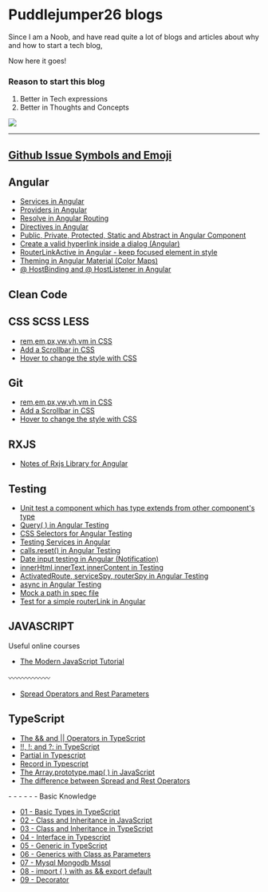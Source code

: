 # Puddlejumper26 blogs

Since I am a Noob, and have read quite a lot of blogs and articles about why and how to start a tech blog, 

Now here it goes!

### Reason to start this blog
1. Better in Tech expressions
2. Better in Thoughts and Concepts

<img src="https://user-images.githubusercontent.com/40550117/67723247-ba48d480-f9db-11e9-8d22-75fbb442a24a.jpg">

********************************************************************************

## <a href="https://github.com/puddlejumper26/blogs/issues/46">Github Issue Symbols and Emoji</a>

## Angular


- [Services in Angular](https://github.com/puddlejumper26/blogs/issues/13)
- [Providers in Angular](https://github.com/puddlejumper26/blogs/issues/14)
- [Resolve in Angular Routing](https://github.com/puddlejumper26/blogs/issues/16)
- [Directives in Angular](https://github.com/puddlejumper26/blogs/issues/48)
- [Public, Private, Protected, Static and Abstract in Angular Component](https://github.com/puddlejumper26/blogs/issues/7)
- [Create a valid hyperlink inside a dialog (Angular)](https://github.com/puddlejumper26/blogs/issues/30)
- [RouterLinkActive in Angular - keep focused element in style](https://github.com/puddlejumper26/blogs/issues/42)
- [Theming in Angular Material (Color Maps)](https://github.com/puddlejumper26/blogs/issues/47)
- [ @ HostBinding and @ HostListener in Angular](https://github.com/puddlejumper26/blogs/issues/10)



## Clean Code


## CSS SCSS LESS

<ul>
  <li><a href="https://github.com/puddlejumper26/blogs/issues/26">rem,em,px,vw,vh,vm in CSS</a></li>
  <li><a href="https://github.com/puddlejumper26/blogs/issues/28">Add a Scrollbar in CSS</a></li>
  <li><a href="https://github.com/puddlejumper26/blogs/issues/32">Hover to change the style with CSS</a></li>
</ul>


## Git

*   [rem,em,px,vw,vh,vm in CSS](https://github.com/puddlejumper26/blogs/issues/26)
*   [Add a Scrollbar in CSS](https://github.com/puddlejumper26/blogs/issues/28)
*   [Hover to change the style with CSS](https://github.com/puddlejumper26/blogs/issues/32)

## RXJS

<ul>
  <li><a href="https://github.com/puddlejumper26/blogs/issues/12">Notes of Rxjs Library for Angular</a></li>
</ul>


## Testing

<ul>
  <li><a href="https://github.com/puddlejumper26/blogs/issues/3" target="_blank">Unit test a component which has type extends from other component's type</li>
  <li><a href="https://github.com/puddlejumper26/blogs/issues/11">Query( ) in Angular Testing</a></li>
  <li><a href="https://github.com/puddlejumper26/blogs/issues/4" target="_blank">CSS Selectors for Angular Testing</li>
  <li><a href="https://github.com/puddlejumper26/blogs/issues/15">Testing Services in Angular</a></li>
<li><a href="https://github.com/puddlejumper26/blogs/issues/22">calls.reset() in Angular Testing</a></li>
  <li><a href="https://github.com/puddlejumper26/blogs/issues/31">Date input testing in Angular (Notification)</a></li>
  <li><a href="https://github.com/puddlejumper26/blogs/issues/34">innerHtml,innerText,innerContent in Testing</a></li>
  <li><a href="https://github.com/puddlejumper26/blogs/issues/35">ActivatedRoute, serviceSpy, routerSpy in Angular Testing</a></li>
  <li><a href="https://github.com/puddlejumper26/blogs/issues/39">async in Angular Testing</a></li>
  <li><a href="https://github.com/puddlejumper26/blogs/issues/45">Mock a path in spec file</a></li>
  <li><a href="https://github.com/puddlejumper26/blogs/issues/51">Test for a simple routerLink in Angular</a>
</ul>

## JAVASCRIPT

Useful online courses
- <a href="https://javascript.info/">The Modern JavaScript Tutorial</a>


:wavy_dash::wavy_dash::wavy_dash::wavy_dash::wavy_dash::wavy_dash:

<ul>
  <li><a href="https://github.com/puddlejumper26/blogs/issues/38">Spread Operators and Rest Parameters</a></li>
  
</ul>

## TypeScript

<ul>
  <li><a href="https://github.com/puddlejumper26/blogs/issues/1" target="_blank">The && and || Operators in TypeScript </li>
  <li><a href="https://github.com/puddlejumper26/blogs/issues/8">!!, !: and ?: in TypeScript</a></li>
  <li><a href="https://github.com/puddlejumper26/blogs/issues/17">Partial in Typescript</a></li>
  <li><a href="https://github.com/puddlejumper26/blogs/issues/18">Record in Typescript</a></li>
  <li><a href="https://github.com/puddlejumper26/blogs/issues/2" target="_blank">The Array.prototype.map( ) in JavaScript</li>
  <li><a href="https://github.com/puddlejumper26/blogs/issues/38">The difference between Spread and Rest Operators</a></li>
</ul> 
- - - - - - Basic Knowledge
<ul>  
  <li><a href="https://github.com/puddlejumper26/blogs/issues/19">01 - Basic Types in TypeScript</li>
  <li><a href="https://github.com/puddlejumper26/blogs/issues/23">02 - Class and Inheritance in JavaScript</li>
  <li><a href="https://github.com/puddlejumper26/blogs/issues/24">03 - Class and Inheritance in TypeScript</li>
  <li><a href="https://github.com/puddlejumper26/blogs/issues/25">04 - Interface in Typescript</li>
  <li><a href="https://github.com/puddlejumper26/blogs/issues/27">05 - Generic in TypeScript</li>
  <li><a href="https://github.com/puddlejumper26/blogs/issues/29">06 - Generics with Class as Parameters </li> 
  <li><a href="https://github.com/puddlejumper26/blogs/issues/36">07 - Mysql Mongodb Mssql </li> 
  <li><a href="https://github.com/puddlejumper26/blogs/issues/37">08 - import { } with as && export default </li> 
  <li><a href="https://github.com/puddlejumper26/blogs/issues/43">09 - Decorator </li> 
<ul>



